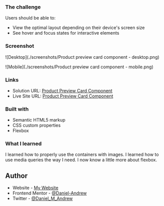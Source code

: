 ### The challenge

Users should be able to:

- View the optimal layout depending on their device's screen size
- See hover and focus states for interactive elements

### Screenshot

![Desktop](./screenshots/Product preview card component - desktop.png)

![Mobile](./screenshots/Product preview card component - mobile.png)

### Links

- Solution URL: [Product Preview Card Component](https://your-solution-url.com)
- Live Site URL: [Product Preview Card Component](https://github.com/Daniel-Andrew/product-preview-card-component/)

### Built with

- Semantic HTML5 markup
- CSS custom properties
- Flexbox

### What I learned

I learned how to properly use the containers with images.
I learned how to use media queries the way I need.
I now know a little more about flexbox.

## Author

- Website - [My Website](https://)
- Frontend Mentor - [@Daniel-Andrew](https://www.frontendmentor.io/profile/Daniel-Andrew)
- Twitter - [@Daniel_M_Andrew](https://www.twitter.com/Daniel_M_Andrew)
